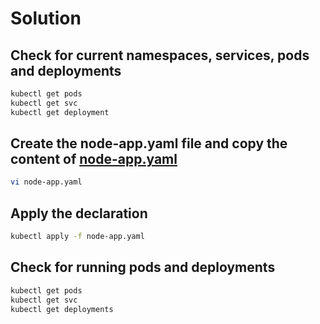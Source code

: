 # Solution

## Check for current namespaces, services, pods and deployments

```bash
kubectl get pods
kubectl get svc
kubectl get deployment
```

## Create the node-app.yaml file and copy the content of [node-app.yaml](./node-app.yaml)

```bash
vi node-app.yaml
```

## Apply the declaration

```bash
kubectl apply -f node-app.yaml
```

## Check for running pods and deployments

```bash
kubectl get pods
kubectl get svc 
kubectl get deployments

```
